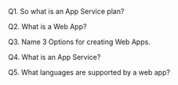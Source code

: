 Q1. So what is an App Service plan?

Q2. What is a Web App?

Q3. Name 3 Options for creating Web Apps.

Q4. What is an App Service?

Q5. What languages are supported by a web app?